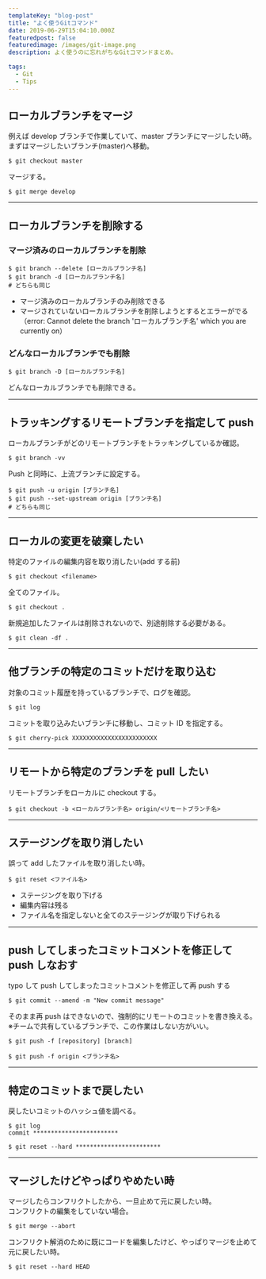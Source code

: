 ```yaml
---
templateKey: "blog-post"
title: "よく使うGitコマンド"
date: 2019-06-29T15:04:10.000Z
featuredpost: false
featuredimage: /images/git-image.png
description: よく使うのに忘れがちなGitコマンドまとめ。

tags:
  - Git
  - Tips
---
```


## ローカルブランチをマージ

例えば develop ブランチで作業していて、master ブランチにマージしたい時。  
まずはマージしたいブランチ(master)へ移動。

```
$ git checkout master
```

マージする。

```
$ git merge develop
```

---

## ローカルブランチを削除する

### マージ済みのローカルブランチを削除

```
$ git branch --delete [ローカルブランチ名]
$ git branch -d [ローカルブランチ名]
# どちらも同じ
```

- マージ済みのローカルブランチのみ削除できる
- マージされていないローカルブランチを削除しようとするとエラーがでる
  <br>（error: Cannot delete the branch 'ローカルブランチ名' which you are currently on）

### どんなローカルブランチでも削除

```
$ git branch -D [ローカルブランチ名]
```

どんなローカルブランチでも削除できる。

---

## トラッキングするリモートブランチを指定して push

ローカルブランチがどのリモートブランチをトラッキングしているか確認。

```
$ git branch -vv
```

Push と同時に、上流ブランチに設定する。

```
$ git push -u origin [ブランチ名]
$ git push --set-upstream origin [ブランチ名]
# どちらも同じ
```

---

## ローカルの変更を破棄したい

特定のファイルの編集内容を取り消したい(add する前)

```
$ git checkout <filename>
```

全てのファイル。

```
$ git checkout .
```

新規追加したファイルは削除されないので、別途削除する必要がある。

```
$ git clean -df .
```

---

## 他ブランチの特定のコミットだけを取り込む

対象のコミット履歴を持っているブランチで、ログを確認。

```
$ git log
```

コミットを取り込みたいブランチに移動し、コミット ID を指定する。

```
$ git cherry-pick XXXXXXXXXXXXXXXXXXXXXXXX
```

---

## リモートから特定のブランチを pull したい

リモートブランチをローカルに checkout する。

```
$ git checkout -b <ローカルブランチ名> origin/<リモートブランチ名>
```

---

## ステージングを取り消したい

誤って add したファイルを取り消したい時。

```
$ git reset <ファイル名>
```

- ステージングを取り下げる
- 編集内容は残る
- ファイル名を指定しないと全てのステージングが取り下げられる

---

## push してしまったコミットコメントを修正して push しなおす

typo して push してしまったコミットコメントを修正して再 push する

```
$ git commit --amend -m "New commit message"
```

そのまま再 push はできないので、強制的にリモートのコミットを書き換える。
※チームで共有しているブランチで、この作業はしない方がいい。

```
$ git push -f [repository] [branch]
```

```
$ git push -f origin <ブランチ名>
```

---

## 特定のコミットまで戻したい

戻したいコミットのハッシュ値を調べる。

```
$ git log
commit ************************
```

```
$ git reset --hard ************************
```

---

## マージしたけどやっぱりやめたい時

マージしたらコンフリクトしたから、一旦止めて元に戻したい時。  
コンフリクトの編集をしていない場合。

```
$ git merge --abort
```

コンフリクト解消のために既にコードを編集したけど、やっぱりマージを止めて元に戻したい時。

```
$ git reset --hard HEAD
```
